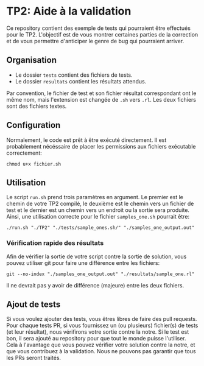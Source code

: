 # TP2: Aide à la validation

Ce repository contient des exemple de tests qui pourraient être effectués pour le TP2. L'objectif est de vous montrer certaines parties de la correction et de vous permettre d'anticiper le genre de bug qui pourraient arriver.

## Organisation

- Le dossier `tests` contient des fichiers de tests.
- Le dossier `resultats` contient les résultats attendus.

Par convention, le fichier de test et son fichier résultat correspondant ont le même nom, mais l'extension est changée de `.sh` vers `.rl`. Les deux fichiers sont des fichiers textes.

## Configuration

Normalement, le code est prêt à être exécuté directement. Il est probablement nécéssaire de placer les permissions aux fichiers exécutable correctement:

`chmod u+x fichier.sh`

## Utilisation

Le script `run.sh` prend trois paramètres en argument. Le premier est le chemin de votre TP2 compilé, le deuxième est le chemin vers un fichier de test et le dernier 
est un chemin vers un endroit ou la sortie sera produite. Ainsi, une utilisation correcte pour le fichier `samples_one.sh` pourrait être:

`./run.sh "./TP2" "./tests/sample_ones.sh/" "./samples_one_output.out"`

### Vérification rapide des résultats

Afin de vérifier la sortie de votre script contre la sortie de solution, vous pouvez utiliser git pour faire une différence entre les fichiers:

`git --no-index "./samples_one_output.out" "./resultats/sample_one.rl"`

Il ne devrait pas y avoir de différence (majeure) entre les deux fichiers.

## Ajout de tests

Si vous voulez ajouter des tests, vous êtres libres de faire des pull requests. Pour chaque tests PR, si vous fournissez un (ou plusieurs) fichier(s) de tests (et leur résultat), nous vérifirons votre sortie contre la notre. Si le test est bon, il sera ajouté au repository pour que tout le monde puisse l'utiliser. Cela à l'avantage que vous pouvez vérifier votre solution contre la notre, et que vous contribuez à la validation. Nous ne pouvons pas garantir que tous les PRs seront traités.
